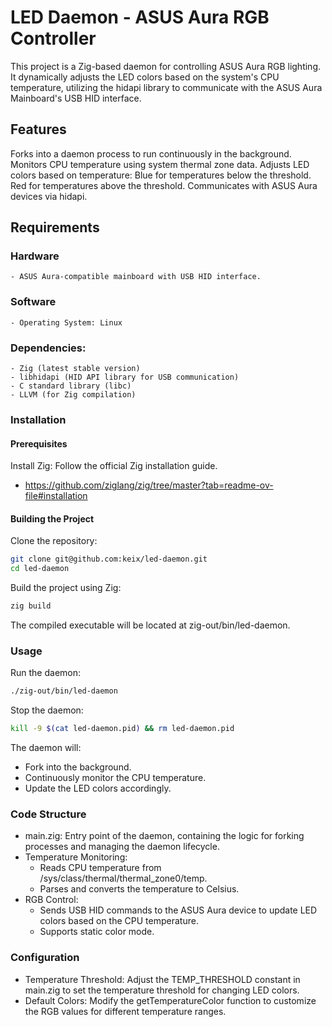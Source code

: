 
# LED Daemon - ASUS Aura RGB Controller

This project is a Zig-based daemon for controlling ASUS Aura RGB lighting. It dynamically adjusts the LED colors based on the system's CPU temperature, utilizing the hidapi library to communicate with the ASUS Aura Mainboard's USB HID interface.

## Features
Forks into a daemon process to run continuously in the background.
Monitors CPU temperature using system thermal zone data.
Adjusts LED colors based on temperature:
Blue for temperatures below the threshold.
Red for temperatures above the threshold.
Communicates with ASUS Aura devices via hidapi.

## Requirements
### Hardware
    - ASUS Aura-compatible mainboard with USB HID interface.
### Software
    - Operating System: Linux
### Dependencies:
    - Zig (latest stable version)
    - libhidapi (HID API library for USB communication)
    - C standard library (libc)
    - LLVM (for Zig compilation)
### Installation
#### Prerequisites
Install Zig: Follow the official Zig installation guide.

- https://github.com/ziglang/zig/tree/master?tab=readme-ov-file#installation

#### Building the Project
Clone the repository:

```bash
git clone git@github.com:keix/led-daemon.git
cd led-daemon
```

Build the project using Zig:

```bash
zig build
```

The compiled executable will be located at zig-out/bin/led-daemon.

### Usage
Run the daemon:

```bash
./zig-out/bin/led-daemon
```

Stop the daemon:

```bash
kill -9 $(cat led-daemon.pid) && rm led-daemon.pid
```

The daemon will:

- Fork into the background.
- Continuously monitor the CPU temperature.
- Update the LED colors accordingly.

### Code Structure
- main.zig: Entry point of the daemon, containing the logic for forking processes and managing the daemon lifecycle.
- Temperature Monitoring:
    - Reads CPU temperature from /sys/class/thermal/thermal_zone0/temp.
    - Parses and converts the temperature to Celsius.
- RGB Control:
    - Sends USB HID commands to the ASUS Aura device to update LED colors based on the CPU temperature.
    - Supports static color mode.

### Configuration
- Temperature Threshold: Adjust the TEMP_THRESHOLD constant in main.zig to set the temperature threshold for changing LED colors.
- Default Colors: Modify the getTemperatureColor function to customize the RGB values for different temperature ranges.
